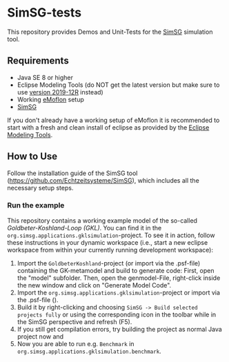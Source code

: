 # SimSG-tests
This repository provides Demos and Unit-Tests for the [SimSG](https://github.com/Echtzeitsysteme/SimSG) simulation tool.

## Requirements
* Java SE 8 or higher
 * Eclipse Modeling Tools (do NOT get the latest version but make sure to use [version 2019-12R](https://www.eclipse.org/downloads/packages/release/2019-12/r/eclipse-modeling-tools) instead)
* Working [eMoflon](https://github.com/eMoflon/emoflon-ibex) setup
* [SimSG](https://github.com/Echtzeitsysteme/SimSG)

If you don't already have a working setup of eMoflon it is recommended to start with a fresh and clean install of eclipse as provided by the [Eclipse Modeling Tools](https://www.eclipse.org/downloads/packages/release/2019-12/r/eclipse-modeling-tools).


## How to Use
Follow the installation guide of the SimSG tool (https://github.com/Echtzeitsysteme/SimSG), which includes all the necessary setup steps.

### Run the example
This repository contains a working example model of the so-called *Goldbeter-Koshland-Loop (GKL)*. You can find it in the `org.simsg.applications.gklsimulation`-project. To see it in action, follow these instructions in your dynamic workspace (i.e., start a new eclipse workspace from within your currently running development workspace):
1. Import the `GoldbeterKoshland`-project (or import via the .psf-file) containing the GK-metamodel and build to generate code: First, open the "model" subfolder. Then, open the genmodel-File, right-click inside the new window and click on "Generate Model Code".  
2. Import the `org.simsg.applications.gklsimulation`-project or import via the .psf-file ().
3. Build it by right-clicking and choosing `SimSG -> Build selected projects fully` or using the corresponding icon in the toolbar while in the SimSG perspective and refresh (F5).
4. If you still get compilation errors, try building the project as normal Java project now and 
5. Now you are able to run e.g. `Benchmark` in `org.simsg.applications.gklsimulation.benchmark`.
